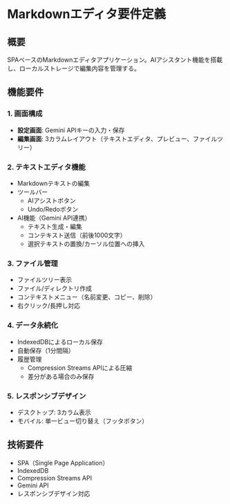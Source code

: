 # Markdownエディタ要件定義

## 概要
SPAベースのMarkdownエディタアプリケーション。AIアシスタント機能を搭載し、ローカルストレージで編集内容を管理する。

## 機能要件

### 1. 画面構成
- **設定画面**: Gemini APIキーの入力・保存
- **編集画面**: 3カラムレイアウト（テキストエディタ、プレビュー、ファイルツリー）

### 2. テキストエディタ機能
- Markdownテキストの編集
- ツールバー
  - AIアシストボタン
  - Undo/Redoボタン
- AI機能（Gemini API連携）
  - テキスト生成・編集
  - コンテキスト送信（前後1000文字）
  - 選択テキストの置換/カーソル位置への挿入

### 3. ファイル管理
- ファイルツリー表示
- ファイル/ディレクトリ作成
- コンテキストメニュー（名前変更、コピー、削除）
- 右クリック/長押し対応

### 4. データ永続化
- IndexedDBによるローカル保存
- 自動保存（1分間隔）
- 履歴管理
  - Compression Streams APIによる圧縮
  - 差分がある場合のみ保存

### 5. レスポンシブデザイン
- デスクトップ: 3カラム表示
- モバイル: 単一ビュー切り替え（フッタボタン）

## 技術要件
- SPA（Single Page Application）
- IndexedDB
- Compression Streams API
- Gemini API
- レスポンシブデザイン対応